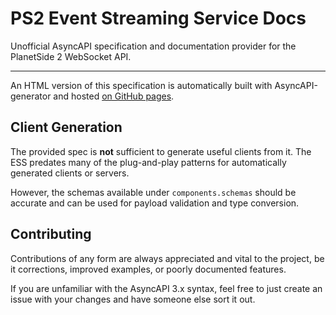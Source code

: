 # PS2 Event Streaming Service Docs

Unofficial AsyncAPI specification and documentation provider for the PlanetSide 2 WebSocket API.

***

An HTML version of this specification is automatically built with AsyncAPI-generator and hosted [on GitHub pages](leonhard-s.github.io/ps2-ess-api/).

## Client Generation

The provided spec is **not** sufficient to generate useful clients from it. The ESS predates many of the plug-and-play patterns for automatically generated clients or servers.

However, the schemas available under `components.schemas` should be accurate and can be used for payload validation and type conversion.

## Contributing

Contributions of any form are always appreciated and vital to the project, be it corrections, improved examples, or poorly documented features.

If you are unfamiliar with the AsyncAPI 3.x syntax, feel free to just create an issue with your changes and have someone else sort it out.
